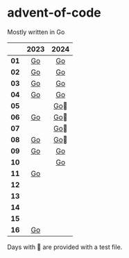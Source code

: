 # advent-of-code

Mostly written in Go

|        | 2023 | 2024 |
|------  |:----:|:----:|
| **01** | [Go](./go/2023/01/day01.go) | [Go](./go/2024/01/day01.go) |
| **02** | [Go](./go/2023/02/day02.go) | [Go](./go/2024/02/day02.go) |
| **03** | [Go](./go/2023/03/day03.go) | [Go](./go/2024/03/day03.go) |
| **04** | [Go](./go/2023/04/day04.go)| [Go](./go/2024/04/day04.go) |
| **05** | |[Go](./go/2024/05/day05.go)🧪 |
| **06** | [Go](./go/2023/06/day06.go)| [Go](./go/2024/06/day06.go)🧪 |
| **07** | | [Go](./go/2024/07/day07go)🧪 |
| **08** | [Go](./go/2023/08/day08.go)| [Go](./go/2024/08/day08go)🧪 |
| **09** | [Go](./go/2023/09/day09.go)| [Go](./go/2024/09/day09go)|
| **10** | | [Go](./go/2024/10/day10go)|
| **11** | [Go](./go/2023/11/day01.go)| |
| **12** | | |
| **13** | | |
| **14** | | |
| **15** | | |
| **16** | [Go](./go/2023/16/day16.go) | |

Days with 🧪 are provided with a test file.
